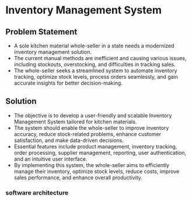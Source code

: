 # Inventory Management System

## Problem Statement
* A sole kitchen material whole-seller in a state needs a modernized inventory management solution.
* The current manual methods are inefficient and causing various issues, including stockouts, overstocking, and difficulties in tracking sales.
* The whole-seller seeks a streamlined system to automate inventory tracking, optimize stock levels, process orders seamlessly, and gain accurate insights for better decision-making.

## Solution
* The objective is to develop a user-friendly and scalable Inventory Management System tailored for kitchen materials.
* The system should enable the whole-seller to improve inventory accuracy, reduce stock-related problems, enhance customer satisfaction, and make data-driven decisions.
* Essential features include product management, inventory tracking, order processing, supplier management, reporting, user authentication, and an intuitive user interface.
* By implementing this system, the whole-seller aims to efficiently manage their inventory, optimize stock levels, reduce costs, improve sales performance, and enhance overall productivity.

### software architecture